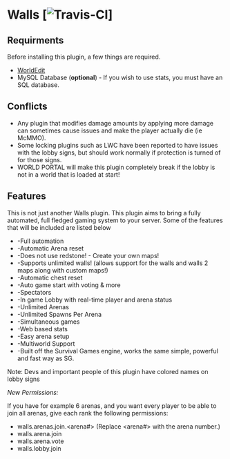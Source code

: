 Walls [![Travis-CI](https://travis-ci.org/ThunderGemios10/WallsReloaded.svg)]
=================================

Requirments
-----------
Before installing this plugin, a few things are required.
 - [WorldEdit](http://dev.bukkit.org/server-mods/worldedit/)
 - MySQL Database (**optional**) - If you wish to use stats, you must have an SQL database.

Conflicts
---------
 - Any plugin that modifies damage amounts by applying more damage can sometimes cause issues and make the player actually die (ie McMMO).
 - Some locking plugins such as LWC have been reported to have issues with the lobby signs, but should work normally if protection is turned of for those signs.
 - WORLD PORTAL will make this plugin completely break if the lobby is not in a world that is loaded at start!  

Features
--------
This is not just another Walls plugin. This plugin aims to bring a fully automated, full fledged gaming system to your server. Some of the features that will be included are listed below

* -Full automation
* -Automatic Arena reset
* -Does not use redstone! - Create your own maps!
* -Supports unlimited walls! (allows support for the walls and walls 2 maps along with custom maps!)
* -Automatic chest reset
* -Auto game start with voting & more
* -Spectators
* -In game Lobby with real-time player and arena status
* -Unlimited Arenas
* -Unlimited Spawns Per Arena
* -Simultaneous games
* -Web based stats
* -Easy arena setup
* -Multiworld Support
* -Built off the Survival Games engine, works the same simple, powerful and fast way as SG.

Note: Devs and important people of this plugin have colored names on lobby signs

*New Permissions:*

If you have for example 6 arenas, and you want every player to be able to join all arenas, give each rank the following permissions:

 - walls.arenas.join.<arena#> (Replace <arena#> with the arena number.)
 - walls.arena.join
 - walls.arena.vote
 - walls.lobby.join

